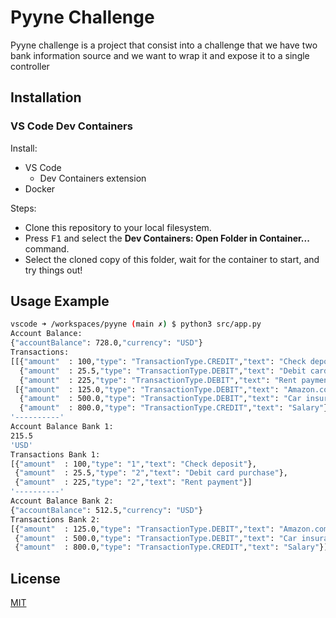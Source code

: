 # Pyyne Challenge

Pyyne challenge is a project that consist into a challenge that we have two bank information source and we want to wrap it and expose it to a single controller

## Installation


### VS Code Dev Containers
Install:
- VS Code
  - Dev Containers extension
- Docker

Steps:
- Clone this repository to your local filesystem.
- Press <kbd>F1</kbd> and select the **Dev Containers: Open Folder in Container...** command.
- Select the cloned copy of this folder, wait for the container to start, and try things out!

## Usage Example

```bash
vscode ➜ /workspaces/pyyne (main ✗) $ python3 src/app.py 
Account Balance:
{"accountBalance": 728.0,"currency": "USD"}
Transactions:
[[{"amount"  : 100,"type": "TransactionType.CREDIT","text": "Check deposit"},
  {"amount"  : 25.5,"type": "TransactionType.DEBIT","text": "Debit card purchase"},
  {"amount"  : 225,"type": "TransactionType.DEBIT","text": "Rent payment"}],
 [{"amount"  : 125.0,"type": "TransactionType.DEBIT","text": "Amazon.com"},
  {"amount"  : 500.0,"type": "TransactionType.DEBIT","text": "Car insurance"},
  {"amount"  : 800.0,"type": "TransactionType.CREDIT","text": "Salary"}]]
'----------'
Account Balance Bank 1:
215.5
'USD'
Transactions Bank 1:
[{"amount"  : 100,"type": "1","text": "Check deposit"},
 {"amount"  : 25.5,"type": "2","text": "Debit card purchase"},
 {"amount"  : 225,"type": "2","text": "Rent payment"}]
'----------'
Account Balance Bank 2:
{"accountBalance": 512.5,"currency": "USD"}
Transactions Bank 2:
[{"amount"  : 125.0,"type": "TransactionType.DEBIT","text": "Amazon.com"},
 {"amount"  : 500.0,"type": "TransactionType.DEBIT","text": "Car insurance"},
 {"amount"  : 800.0,"type": "TransactionType.CREDIT","text": "Salary"}]
```

## License

[MIT](https://choosealicense.com/licenses/mit/)
